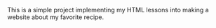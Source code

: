 This is a simple project implementing my HTML lessons into making a website about my favorite recipe.
